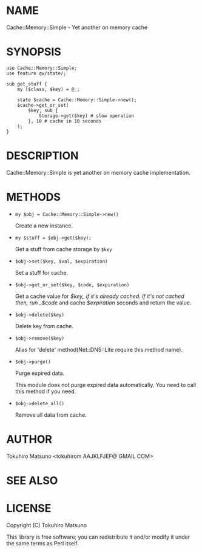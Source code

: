 # NAME

Cache::Memory::Simple - Yet another on memory cache

# SYNOPSIS

    use Cache::Memory::Simple;
    use feature qw/state/;

    sub get_stuff {
        my ($class, $key) = @_;

        state $cache = Cache::Memory::Simple->new();
        $cache->get_or_set(
            $key, sub {
                Storage->get($key) # slow operation
            }, 10 # cache in 10 seconds
        );
    }

# DESCRIPTION

Cache::Memory::Simple is yet another on memory cache implementation.

# METHODS

- `my $obj = Cache::Memory::Simple->new()`

    Create a new instance.

- `my $stuff = $obj->get($key);`

    Get a stuff from cache storage by `$key`

- `$obj->set($key, $val, $expiration)`

    Set a stuff for cache.

- `$obj->get_or_set($key, $code, $expiration)`

    Get a cache value for _$key_ if it's already cached. If it's not cached then, run _$code_ and cache _$expiration_ seconds
    and return the value.

- `$obj->delete($key)`

    Delete key from cache.

- `$obj->remove($key)`

    Alias for 'delete' method(Net::DNS::Lite require this method name).

- `$obj->purge()`

    Purge expired data.

    This module does not purge expired data automatically. You need to call this method if you need.

- `$obj->delete_all()`

    Remove all data from cache.

# AUTHOR

Tokuhiro Matsuno <tokuhirom AAJKLFJEF@ GMAIL COM>

# SEE ALSO

# LICENSE

Copyright (C) Tokuhiro Matsuno

This library is free software; you can redistribute it and/or modify
it under the same terms as Perl itself.
